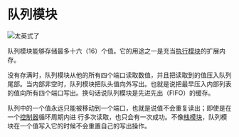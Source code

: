 # 队列模块
![太英式了](item:tis3d:queue_module)

队列模块能够存储最多十六（16）个值。它的用途之一是充当[执行模块](execution_module.md)的扩展内存。

没有存满时，队列模块从他的所有四个端口读取数值，并且把读取到的值压入队列尾部。当内部非空时，队列模块把队头值向外写出。也就是说把最早压入内部列表的值向所有四个端口写出。换句话说队列模块是先进先出（FIFO）的缓存。

队列中的一个值永远只能被移动到一个端口，也就是说值不会重复读出；即使是在一个[控制器](../block/controller.md)循环周期内进 行多次读取，也只会有一次成功。不像[栈模块](stack_module.md)，队列模块在一个值写入它的时候不会重置自己的写出操作。
